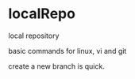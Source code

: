 # localRepo
local repository 

basic commands for linux, vi and git

create a new branch is quick.

